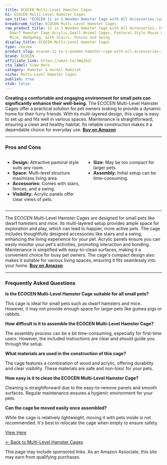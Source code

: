 ```yaml
---
title: ECOCEN Multi-Level Hamster Cages
h1: ECOCEN Multi-Level Hamster Cages
seo_title: "ECOCEN 11 in 1 Wooden Hamster Cage with All Accessories,\u2026"
breadcrumb_title: ECOCEN Multi-Level Hamster Cages
raw_product_title: 11 in 1 Wooden Hamster Cage with All Accessories, 15.8 Inch 3-Layer
  Dwarf Hamster Cage Acrylic,Small Animal Cages, Pastoral Style Mouse Cage for Pet
  Mice, Hedgehog, with Stairs, Fences and Swing
display_title: ECOCEN Multi-Level Hamster Cages
type: review
product_slug: ecocen-11-in-1-wooden-hamster-cage-with-all-accessories-15-8-inch-3-lay-389484c1
brand: ECOCEN
affiliate_link: https://amzn.to/3WqJD2l
cta_label: View Here
category: Hamster & Gerbil Habitat
niche: Multi-Level Hamster Cages
publish: true
stub: false
---
```


<div id="intro" class="full-width">
  <p><strong>Creating a comfortable and engaging environment for small pets can significantly enhance their well-being.</strong> The ECOCEN Multi-Level Hamster Cages offer a practical solution for pet owners looking to provide a dynamic home for their furry friends. With its multi-layered design, this cage is easy to set up and fits well in various spaces. Maintenance is straightforward, ensuring a clean and healthy habitat. Its reliable construction makes it a dependable choice for everyday use. <a href="https://amzn.to/3WqJD2l" rel="nofollow sponsored noopener" target="_blank"><strong>Buy on Amazon</strong></a></p>
</div>

<hr />
<h3 id="pros-cons">Pros and Cons</h3>
<div class="pc-grid" style="display:grid;grid-template-columns:1fr 1fr;gap:16px;">
  <ul>
    <li><strong>Design:</strong> Attractive pastoral style suits any room.</li>
    <li><strong>Space:</strong> Multi-level structure maximizes living area.</li>
    <li><strong>Accessories:</strong> Comes with stairs, fences, and a swing.</li>
    <li><strong>Visibility:</strong> Acrylic panels offer clear views of pets.</li>
  </ul>
  <ul>
    <li><strong>Size:</strong> May be too compact for larger pets.</li>
    <li><strong>Assembly:</strong> Initial setup can be time-consuming.</li>
  </ul>
</div>
<hr />

<div class="full-width">
  <p>The ECOCEN Multi-Level Hamster Cages are designed for small pets like dwarf hamsters and mice. Its multi-layered setup provides ample space for exploration and play, which can lead to happier, more active pets. The cage includes thoughtfully designed accessories like stairs and a swing, enhancing the living experience for your pet. Acrylic panels ensure you can easily monitor your pet's activities, promoting interaction and bonding. Maintenance is simplified with easy-to-clean surfaces, making it a convenient choice for busy pet owners. The cage's compact design also makes it suitable for various living spaces, ensuring it fits seamlessly into your home. <a href="https://amzn.to/3WqJD2l" rel="nofollow sponsored noopener" target="_blank"><strong>Buy on Amazon</strong></a></p>
</div>

<hr />
<h3 id="faqs">Frequently Asked Questions</h3>

<p><strong>Is the ECOCEN Multi-Level Hamster Cage suitable for all small pets?</strong></p>
<p>This cage is ideal for small pets such as dwarf hamsters and mice. However, it may not provide enough space for larger pets like guinea pigs or rabbits.</p>

<p><strong>How difficult is it to assemble the ECOCEN Multi-Level Hamster Cage?</strong></p>
<p>The assembly process can be a bit time-consuming, especially for first-time users. However, the included instructions are clear and should guide you through the setup.</p>

<p><strong>What materials are used in the construction of this cage?</strong></p>
<p>The cage features a combination of wood and acrylic, offering durability and clear visibility. These materials are safe and non-toxic for your pets.</p>

<p><strong>How easy is it to clean the ECOCEN Multi-Level Hamster Cage?</strong></p>
<p>Cleaning is straightforward due to the easy-to-remove panels and smooth surfaces. Regular maintenance ensures a hygienic environment for your pets.</p>

<p><strong>Can the cage be moved easily once assembled?</strong></p>
<p>While the cage is relatively lightweight, moving it with pets inside is not recommended. It's best to relocate the cage when empty to ensure safety.</p>
<p><a class="btn" href="https://amzn.to/3WqJD2l" target="_blank" rel="nofollow sponsored noopener">View Here</a></p>
<p><a href="/roundups/hamster-gerbil-habitat/multi-level-hamster-cages/">← Back to Multi-Level Hamster Cages</a></p>
<aside class="disclosure">This page may include sponsored links. As an Amazon Associate, this site may earn from qualifying purchases.</aside>
